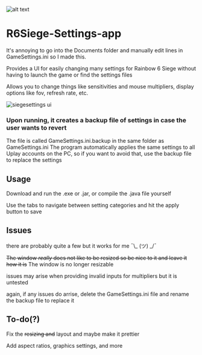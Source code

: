![alt text](https://github.com/rakib-shahid/Siege-Settings-app/blob/main/res/r6s48.png?raw=true)


# R6Siege-Settings-app

It's annoying to go into the Documents folder and manually edit lines in GameSettings.ini so I made this.

Provides a UI for easily changing many settings for Rainbow 6 Siege without having to launch the game or find the settings files

Allows you to change things like sensitivities and mouse multipliers, display options like fov, refresh rate, etc.

![siegesettings ui](https://user-images.githubusercontent.com/95511504/172519069-51b9271b-8691-49a4-922b-28ccfa36313c.png)


### Upon running, it creates a backup file of settings in case the user wants to revert

The file is called GameSettings.ini.backup in the same folder as GameSettings.ini
The program automatically applies the same settings to all Uplay accounts on the PC, so if you want to avoid that, use the backup file to replace the settings

## Usage

Download and run the .exe or .jar, or compile the .java file yourself

Use the tabs to navigate between setting categories and hit the apply button to save

## Issues

there are probably quite a few but it works for me ¯\\_ (ツ) _/¯

~~The window *really* does not like to be resized so be nice to it and leave it how it is~~ The window is no longer resizable

issues may arise when providing invalid inputs for multipliers but it is untested

again, if any issues do arrise, delete the GameSettings.ini file and rename the backup file to replace it

## To-do(?)

Fix the ~~resizing and~~ layout and maybe make it prettier

Add aspect ratios, graphics settings, and more
